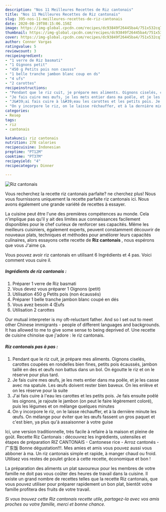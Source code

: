 ```yaml
---
description: "Nos 11 Meilleures Recettes de Riz cantonais"
title: "Nos 11 Meilleures Recettes de Riz cantonais"
slug: 395-nos-11-meilleures-recettes-de-riz-cantonais
date: 2020-08-19T08:15:06.150Z
image: https://img-global.cpcdn.com/recipes/dc93849f26445ba4/751x532cq70/riz-cantonais-photo-principale-de-la-recette.jpg
thumbnail: https://img-global.cpcdn.com/recipes/dc93849f26445ba4/751x532cq70/riz-cantonais-photo-principale-de-la-recette.jpg
cover: https://img-global.cpcdn.com/recipes/dc93849f26445ba4/751x532cq70/riz-cantonais-photo-principale-de-la-recette.jpg
author: Connor Vargas
ratingvalue: 5
reviewcount: 3
recipeingredient:
- "1 verre de Riz basmati"
- "1 Oignons petit"
- "450 g Petits pois non causss"
- "1 belle tranche jambon blanc coup en ds"
- "4 ufs"
- "2 carottes"
recipeinstructions:
- "Pendant que le riz cuit, je prépare mes aliments. Oignons ciselés, carottes coupées en rondelles bien fines, petits pois écaussés, jambon taillé en des et œufs non battus dans un bol. On égoutte le riz et on le réserve pour plus tard."
- "Je fais cuire mes œufs, je les mets entier dans ma poêle, et je les casse avec ma spatule. Les œufs doivent rester bien baveux. On les enlève et on les réserve pour la suite"
- "J&#39;ai fais cuire à l&#39;eau les carottes et les petits pois. Je fais ensuite poêlé les oignons, je rajoute le jambon (on peut le faire légèrement coloré), puis les légumes et on mélange quelques minutes"
- "On y incorpore le riz, on le laisse réchauffer, et à la dernière minute les œufs. On mélange pour éviter que les œufs fassent un gros paquet et c&#39;est bien, ya plus qu&#39;à assaisonner à votre guise"
categories:
- Resep
tags:
- riz
- cantonais

katakunci: riz cantonais 
nutrition: 278 calories
recipecuisine: Indonesian
preptime: "PT12M"
cooktime: "PT37M"
recipeyield: "4"
recipecategory: Dinner

---
```



![Riz cantonais](https://img-global.cpcdn.com/recipes/dc93849f26445ba4/751x532cq70/riz-cantonais-photo-principale-de-la-recette.jpg)

Vous recherchez la recette riz cantonais parfaite? ne cherchez plus! Nous vous fournissons uniquement la recette parfaite riz cantonais ici. Nous avons également une grande variété de recettes à essayer.

La cuisine peut être l'une des premières compétences au monde. Cela n'implique pas qu'il y ait des limites aux connaissances facilement disponibles pour le chef curieux de renforcer ses capacités. Même les meilleurs cuisiniers, également experts, peuvent constamment découvrir de nouveaux plats, techniques et méthodes pour améliorer leurs capacités culinaires, alors essayons cette recette de <strong> Riz cantonais </strong>, nous espérons que vous J'aime ça.

<!--inarticleads1-->

Vous pouvez avoir riz cantonais en utilisant 6 Ingrédients et 4 pas. Voici comment vous cuire il.

##### Ingrédients de riz cantonais :

1. Préparer 1 verre de Riz basmati
1. Vous devez vous préparer 1 Oignons (petit)
1. Utilisation 450 g Petits pois (non écaussés)
1. Préparer 1 belle tranche jambon blanc coupé en dés
1. Vous avez besoin 4 Œufs
1. Utilisation 2 carottes


Our mutual interpreter is my oft-reluctant father. And so I set out to meet other Chinese immigrants - people of different languages and backgrounds. It has allowed to me to give some sense to being deprived of. Une recette de cuisine chinoise que j&#39;adore : le riz cantonais. 

<!--inarticleads2-->

##### Riz cantonais pas à pas :

1. Pendant que le riz cuit, je prépare mes aliments. Oignons ciselés, carottes coupées en rondelles bien fines, petits pois écaussés, jambon taillé en des et œufs non battus dans un bol. On égoutte le riz et on le réserve pour plus tard.
1. Je fais cuire mes œufs, je les mets entier dans ma poêle, et je les casse avec ma spatule. Les œufs doivent rester bien baveux. On les enlève et on les réserve pour la suite
1. J&#39;ai fais cuire à l&#39;eau les carottes et les petits pois. Je fais ensuite poêlé les oignons, je rajoute le jambon (on peut le faire légèrement coloré), puis les légumes et on mélange quelques minutes
1. On y incorpore le riz, on le laisse réchauffer, et à la dernière minute les œufs. On mélange pour éviter que les œufs fassent un gros paquet et c&#39;est bien, ya plus qu&#39;à assaisonner à votre guise


Ici, une version traditionnelle, très facile à refaire à la maison et pleine de goût. Recette Riz Cantonais : découvrez les ingrédients, ustensiles et étapes de préparation RIZ CANTONAIS - Cantonese rice - Arroz cantonés - 广东饭 Bonne dégustation!!!. Mes amies et amis vous pouvez aussi vous abboner à ma. Un riz cantonais simple et rapide, à manger chaud ou froid. Utilisez vos restes de poulet grâce à cette recette, économique et bon ! 

<!--inarticleads1-->

<p>
La préparation des aliments un plat savoureux pour les membres de votre famille ne doit pas vous coûter des heures de travail dans la cuisine. Il existe un grand nombre de recettes telles que la recette Riz cantonais, que vous pouvez utiliser pour préparer rapidement un bon plat, bientôt votre famille profitera des fruits de votre travail.
</p>

<p>
<i>Si vous trouvez cette Riz cantonais recette utile, partagez-la avec vos amis proches ou votre famille, merci et bonne chance.</i>
</p>
